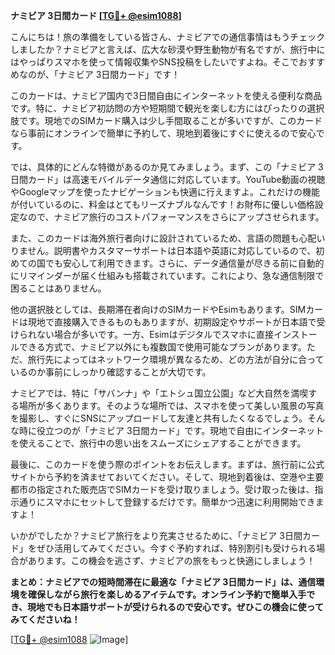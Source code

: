 **ナミビア 3日間カード [[TG💪+ @esim1088](https://t.me/s/esim1088)]**

こんにちは！旅の準備をしている皆さん、ナミビアでの通信事情はもうチェックしましたか？ナミビアと言えば、広大な砂漠や野生動物が有名ですが、旅行中にはやっぱりスマホを使って情報収集やSNS投稿をしたいですよね。そこでおすすめなのが、「ナミビア 3日間カード」です！

このカードは、ナミビア国内で3日間自由にインターネットを使える便利な商品です。特に、ナミビア初訪問の方や短期間で観光を楽しむ方にはぴったりの選択肢です。現地でのSIMカード購入は少し手間取ることが多いですが、このカードなら事前にオンラインで簡単に予約して、現地到着後にすぐに使えるので安心です。

では、具体的にどんな特徴があるのか見てみましょう。まず、この「ナミビア 3日間カード」は高速モバイルデータ通信に対応しています。YouTube動画の視聴やGoogleマップを使ったナビゲーションも快適に行えますよ。これだけの機能が付いているのに、料金はとてもリーズナブルなんです！お財布に優しい価格設定なので、ナミビア旅行のコストパフォーマンスをさらにアップさせられます。

また、このカードは海外旅行者向けに設計されているため、言語の問題も心配いりません。説明書やカスタマーサポートは日本語や英語に対応しているので、初めての国でも安心して利用できます。さらに、データ通信量が尽きる前に自動的にリマインダーが届く仕組みも搭載されています。これにより、急な通信制限で困ることはありません。

他の選択肢としては、長期滞在者向けのSIMカードやEsimもあります。SIMカードは現地で直接購入できるものもありますが、初期設定やサポートが日本語で受けられない場合が多いです。一方、Esimはデジタルでスマホに直接インストールできる方式で、ナミビア以外にも複数国で使用可能なプランがあります。ただ、旅行先によってはネットワーク環境が異なるため、どの方法が自分に合っているのか事前にしっかり確認することが大切です。

ナミビアでは、特に「サバンナ」や「エトシュ国立公園」など大自然を満喫する場所が多くあります。そのような場所では、スマホを使って美しい風景の写真を撮影し、すぐにSNSにアップロードして友達と共有したくなるでしょう。そんな時に役立つのが「ナミビア 3日間カード」です。現地で自由にインターネットを使えることで、旅行中の思い出をスムーズにシェアすることができます。

最後に、このカードを使う際のポイントをお伝えします。まずは、旅行前に公式サイトから予約を済ませておいてください。そして、現地到着後は、空港や主要都市の指定された販売店でSIMカードを受け取りましょう。受け取った後は、指示通りにスマホにセットして登録するだけです。簡単かつ迅速に利用開始できますよ！

いかがでしたか？ナミビア旅行をより充実させるために、「ナミビア 3日間カード」をぜひ活用してみてください。今すぐ予約すれば、特別割引も受けられる場合があります。この機会を逃さず、ナミビアの旅をもっと快適にしましょう！

**まとめ：ナミビアでの短時間滞在に最適な「ナミビア 3日間カード」は、通信環境を確保しながら旅行を楽しめるアイテムです。オンライン予約で簡単入手でき、現地でも日本語サポートが受けられるので安心です。ぜひこの機会に使ってみてくださいね！**

[[TG💪+ @esim1088](https://t.me/s/esim1088) ![Image](https://i.postimg.cc/Y0z9fWf4/image.png)]